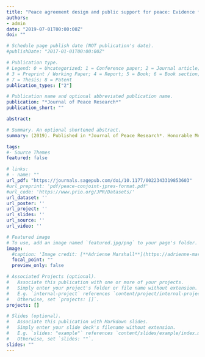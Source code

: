 ```yaml
---
title: "Peace agreement design and public support for peace: Evidence from Colombia"
authors:
- admin
date: "2019-07-01T00:00:00Z"
doi: ""

# Schedule page publish date (NOT publication's date).
#publishDate: "2017-01-01T00:00:00Z"

# Publication type.
# Legend: 0 = Uncategorized; 1 = Conference paper; 2 = Journal article;
# 3 = Preprint / Working Paper; 4 = Report; 5 = Book; 6 = Book section;
# 7 = Thesis; 8 = Patent
publication_types: ["2"]

# Publication name and optional abbreviated publication name.
publication: "*Journal of Peace Research*"
publication_short: ""

abstract: 

# Summary. An optional shortened abstract.
summary: (2019). Published in *Journal of Peace Research*. Honorable Mention for JPR's *Nils Petter Gleditsch Article of the Year Award*.

tags:
#- Source Themes
featured: false

# links:
# - name: ""
url_pdf: "https://journals.sagepub.com/doi/10.1177/0022343319853603"
#url_preprint: 'pdf/peace-conjoint-jpres-format.pdf'
#url_code: 'https://www.prio.org/JPR/Datasets/'
url_dataset: ''
url_poster: ''
url_project: ''
url_slides: ''
url_source: ''
url_video: ''

# Featured image
# To use, add an image named `featured.jpg/png` to your page's folder. 
image:
  #caption: 'Image credit: [**Adrienne Marshall**](https://adrienne-marshall.github.io/ggplot2_workshop/)'
  focal_point: ""
  preview_only: false

# Associated Projects (optional).
#   Associate this publication with one or more of your projects.
#   Simply enter your project's folder or file name without extension.
#   E.g. `internal-project` references `content/project/internal-project/index.md`.
#   Otherwise, set `projects: []`.
projects: []

# Slides (optional).
#   Associate this publication with Markdown slides.
#   Simply enter your slide deck's filename without extension.
#   E.g. `slides: "example"` references `content/slides/example/index.md`.
#   Otherwise, set `slides: ""`.
slides: ""
---
```


